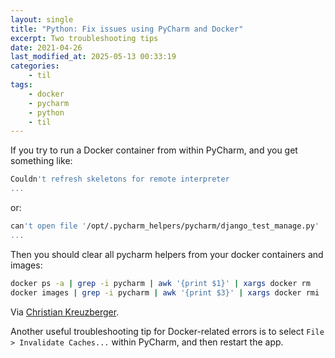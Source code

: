 ```yaml
---
layout: single
title: "Python: Fix issues using PyCharm and Docker"
excerpt: Two troubleshooting tips
date: 2021-04-26
last_modified_at: 2025-05-13 00:33:19
categories:
    - til
tags:
    - docker
    - pycharm
    - python
    - til
---
```


If you try to run a Docker container from within PyCharm, and you get something like:

```bash
Couldn't refresh skeletons for remote interpreter
...
```

or:

```bash
can't open file '/opt/.pycharm_helpers/pycharm/django_test_manage.py'
...
```

Then you should clear all pycharm helpers from your docker containers and images:

```bash
docker ps -a | grep -i pycharm | awk '{print $1}' | xargs docker rm
docker images | grep -i pycharm | awk '{print $3}' | xargs docker rmi
```

Via [Christian Kreuzberger](https://chkr.at/wordpress/?p=227).

Another useful troubleshooting tip for Docker-related errors is
to select `File > Invalidate Caches...` within PyCharm, and then restart the app.
